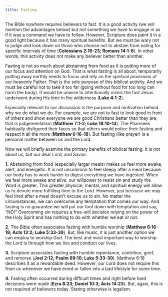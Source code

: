 ```yaml
---
title: Fasting
---
```


The Bible nowhere requires believers to fast. It is a good activity (we will mention the advantages below) but not something we have to engage in as if it was a command we have to follow. However, Scripture does paint it in a good light because it has many spiritual benefits. But we must be wary not to judge and look down on those who choose not to abstain from eating for specific intervals of time (**Colossians 2:16-23; Romans 14:1-8**). In other words, this activity does not make any believer better than another. 

Fasting is not so much about abstaining from food as it is putting more of our focus and attention on God. That is what fasting is all about, temporarily putting away earthly needs to focus and rely on the spiritual provisions of our heavenly Father. That is the sole purpose of this biblical activity. And we must be careful not to take it too far (going without food for too long can harm the body). It would be unwise to intentionally mimic the fast Jesus underwent during His time in the wilderness (**Luke 4:1-2**). 

Especially relevant to our discussion is the purpose and motivation behind why we do what we do. For example, we are not to fast to look good in front of others and show everyone we are good Christians better than they are; that is judgementalism (**Matthew 7:1-2; Luke 18:10-13**). The Pharisees habitually disfigured their faces so that others would notice their fasting and respect it all the more (**Matthew 6:16-18**). But fasting (like prayer) is a personal matter between us and the Lord. 

Now we will briefly examine the primary benefits of biblical fasting. It is not about us, but our dear Lord, and Savior.  

**1.** Abstaining from food (especially larger meals) makes us feel more awake, alert, and energetic. It is not uncommon to feel sleepy after a meal because our body has to work harder to digest everything we have ingested. When we feel more awake and alive, our willpower to resist sin and study the Word is greater. This greater physical, mental, and spiritual energy will allow us to devote more fulfilling time to the Lord. However, just because we may feel tired after a meal doesn’t excuse us to sin. No matter the circumstances, we can overcome any temptation that comes our way. And fasting is no guarantee we will put our foot down with temptation and say, “NO!” Overcoming sin requires a free-will decision relying on the power of the Holy Spirit and has nothing to do with whether we eat or not. 

**2.** The Bible often associates fasting with humble worship (**Matthew 6:16-18; Acts 13:2; Luke 5:33-39**). But, like music, it is just another option we can employ to worship God. The best and most important way to worship the Lord is through how we live and conduct our lives. 

**3.** Scripture associates fasting with humble repentance, contrition, grief, and remorse (**Joel 2:12; Psalm 69:10; Luke 5:33-39**). Matthew 6:18 describes it as a rewardable deed.  However, our Lord does not require this from us whenever we have erred or fallen into a bad lifestyle for some time.       

**4.** Fasting often occurred during difficult times and right before hard decisions were made (**Ezra 8:23; Daniel 10:3; Acts 14:23**). But, again, this is not required of believers today. Stating otherwise is legalism. 
